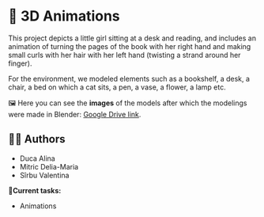 # 🗿 3D Animations

This project depicts a little girl sitting at a desk and reading, and includes an animation of turning the pages of the book with her right hand and making small curls with her hair with her left hand (twisting a strand around her finger).

For the environment, we modeled elements such as a bookshelf, a desk, a chair, a bed on which a cat sits, a pen, a vase, a flower, a lamp etc.

🖼️ Here you can see the **images** of the models after which the modelings were made in Blender: [Google Drive link](https://drive.google.com/drive/folders/1KrtfnI6g9WFwshSkZCHlGv8jc4hR68jy?usp=sharing).

## 👩‍💻 Authors
* Duca Alina
* Mitric Delia-Maria
* Sîrbu Valentina

📌**Current tasks:**
    
   * Animations

